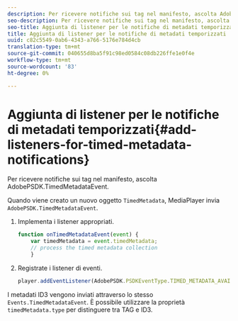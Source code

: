 ```yaml
---
description: Per ricevere notifiche sui tag nel manifesto, ascolta AdobePSDK.TimedMetadataEvent.
seo-description: Per ricevere notifiche sui tag nel manifesto, ascolta AdobePSDK.TimedMetadataEvent.
seo-title: Aggiunta di listener per le notifiche di metadati temporizzati
title: Aggiunta di listener per le notifiche di metadati temporizzati
uuid: c82c5549-0ab6-4343-a766-5176e784d4cb
translation-type: tm+mt
source-git-commit: 040655d8ba5f91c98ed0584c08db226ffe1e0f4e
workflow-type: tm+mt
source-wordcount: '83'
ht-degree: 0%

---
```



# Aggiunta di listener per le notifiche di metadati temporizzati{#add-listeners-for-timed-metadata-notifications}

Per ricevere notifiche sui tag nel manifesto, ascolta AdobePSDK.TimedMetadataEvent.

Quando viene creato un nuovo oggetto `TimedMetadata`, MediaPlayer invia `AdobePSDK.TimedMetadataEvent`.

1. Implementa i listener appropriati.

   ```js
   function onTimedMetadataEvent(event) { 
       var timedMetadata = event.timedMetadata; 
       // process the timed metadata collection 
       } 
   ```

1. Registrate i listener di eventi.

   ```js
   player.addEventListener(AdobePSDK.PSDKEventType.TIMED_METADATA_AVAILABLE, onTimedMetadataEvent);
   ```

I metadati ID3 vengono inviati attraverso lo stesso `Events.TimedMetadataEvent`. È possibile utilizzare la proprietà `timedMetadata.type` per distinguere tra TAG e ID3.

